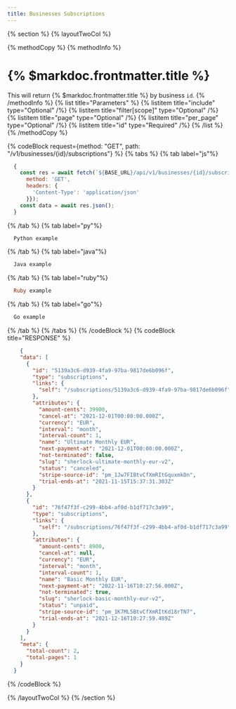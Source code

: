 ```yaml
---
title: Businesses Subscriptions
---
```

{% section %}
{% layoutTwoCol %}

{% methodCopy %}
{% methodInfo %}
  # {% $markdoc.frontmatter.title %}
  This will return {% $markdoc.frontmatter.title %} by business `id`.
{% /methodInfo %}
{% list title="Parameters" %}
  {% listitem title="include" type="Optional" /%}
  {% listitem title="filter[scope]" type="Optional" /%}
  {% listitem title="page" type="Optional" /%}
  {% listitem title="per_page" type="Optional" /%}
  {% listitem title="id" type="Required" /%}
{% /list %}
{% /methodCopy %}

{% codeBlock request={method: "GET", path: "/v1/businesses/{id}/subscriptions"} %}
{% tabs %}
  {% tab label="js"%}
  ```js
    {
      const res = await fetch(`${BASE_URL}/api/v1/businesses/{id}/subscriptions`, {
        method: 'GET',
        headers: {
          'Content-Type': 'application/json'
        }});
      const data = await res.json();
    }
  ```
  {% /tab %}
  {% tab label="py"%}
  ```py
    Python example
  ```
  {% /tab %}
  {% tab label="java"%}
  ```java
    Java example
  ```
  {% /tab %}
  {% tab label="ruby"%}
  ```ruby
    Ruby example
  ```
  {% /tab %}
  {% tab label="go"%}
  ```go
    Go example
  ```
  {% /tab %}
{% /tabs %}
{% /codeBlock %}
{% codeBlock title="RESPONSE" %}
  ```json
      {
      "data": [
        {
          "id": "5139a3c6-d939-4fa9-97ba-9817de6b096f",
          "type": "subscriptions",
          "links": {
            "self": "/subscriptions/5139a3c6-d939-4fa9-97ba-9817de6b096f"
          },
          "attributes": {
            "amount-cents": 39900,
            "cancel-at": "2021-12-01T00:00:00.000Z",
            "currency": "EUR",
            "interval": "month",
            "interval-count": 1,
            "name": "Ultimate Monthly EUR",
            "next-payment-at": "2021-12-01T00:00:00.000Z",
            "not-terminated": false,
            "slug": "sherlock-ultimate-monthly-eur-v2",
            "status": "canceled",
            "stripe-source-id": "pm_1Jw7FIBtvCfXmRItGquxmkDn",
            "trial-ends-at": "2021-11-15T15:37:31.303Z"
          }
        },
        {
          "id": "76f47f3f-c299-4bb4-af0d-b1df717c3a99",
          "type": "subscriptions",
          "links": {
            "self": "/subscriptions/76f47f3f-c299-4bb4-af0d-b1df717c3a99"
          },
          "attributes": {
            "amount-cents": 8900,
            "cancel-at": null,
            "currency": "EUR",
            "interval": "month",
            "interval-count": 1,
            "name": "Basic Monthly EUR",
            "next-payment-at": "2022-11-16T10:27:56.000Z",
            "not-terminated": true,
            "slug": "sherlock-basic-monthly-eur-v2",
            "status": "unpaid",
            "stripe-source-id": "pm_1K7ML5BtvCfXmRItKd18rTN7",
            "trial-ends-at": "2021-12-16T10:27:59.489Z"
          }
        }
      ],
      "meta": {
        "total-count": 2,
        "total-pages": 1
      }
    }
  ```
{% /codeBlock %}  

{% /layoutTwoCol %}
{% /section %}